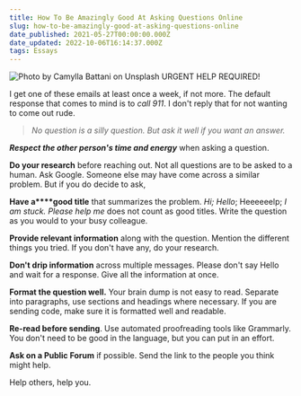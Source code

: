 ```yaml
---
title: How To Be Amazingly Good At Asking Questions Online
slug: how-to-be-amazingly-good-at-asking-questions-online
date_published: 2021-05-27T00:00:00.000Z
date_updated: 2022-10-06T16:14:37.000Z
tags: Essays
---
```


![Photo by Camylla Battani on Unsplash](__GHOST_URL__/content/images/question.jpg)
URGENT HELP REQUIRED!

I get one of these emails at least once a week, if not more. The default response that comes to mind is to *call 911*. I don't reply that for not wanting to come out rude.

> *No question is a silly question. But ask it well if you want an answer.*

***Respect the other person's time and energy*** when asking a question.

**Do your research** before reaching out. Not all questions are to be asked to a human. Ask Google. Someone else may have come across a similar problem. But if you do decide to ask,

**Have a****good title** that summarizes the problem. *Hi; Hello*; Heeeeeelp; *I am stuck. Please help me* does not count as good titles. Write the question as you would to your busy colleague.

**Provide relevant information** along with the question. Mention the different things you tried. If you don't have any, do your research.

**Don't drip information** across multiple messages. Please don't say Hello and wait for a response. Give all the information at once.

**Format the question well.** Your brain dump is not easy to read. Separate into paragraphs, use sections and headings where necessary. If you are sending code, make sure it is formatted well and readable.

**Re-read before sending**. Use automated proofreading tools like Grammarly. You don't need to be good in the language, but you can put in an effort.

**Ask on a Public Forum** if possible. Send the link to the people you think might help.

Help others, help you.
